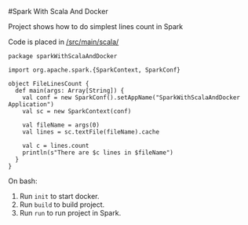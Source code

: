 #Spark With Scala And Docker

Project shows how to do simplest lines count in Spark

Code is placed in [/src/main/scala/](https://github.com/oskardudycz/SparkWithScalaAndDocker/blob/master/src/src/main/scala/FileLinesCount.scala)

```
package sparkWithScalaAndDocker

import org.apache.spark.{SparkContext, SparkConf}

object FileLinesCount {
  def main(args: Array[String]) {
    val conf = new SparkConf().setAppName("SparkWithScalaAndDocker Application")
    val sc = new SparkContext(conf)

    val fileName = args(0)
    val lines = sc.textFile(fileName).cache

    val c = lines.count
    println(s"There are $c lines in $fileName")
  }
}
```

On bash:
1. Run `init` to start docker.
2. Run `build` to build project.
3. Run `run` to run project in Spark.